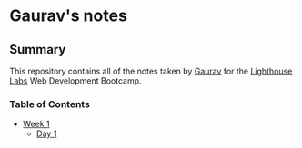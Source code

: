 # Gaurav's notes

## Summary

This repository contains all of the notes taken by [Gaurav](https://github.com/gdang777) for the [Lighthouse Labs](https://www.lighthouselabs.ca/) Web Development Bootcamp.

### Table of Contents

 * [Week 1](/Week_1)
   * [Day 1](/Week_1/Day_1)

